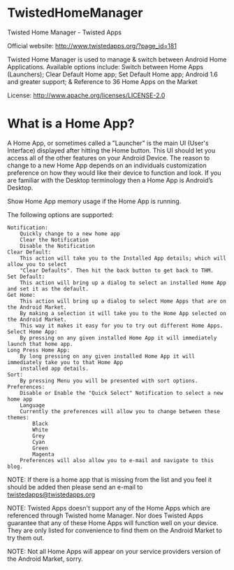 TwistedHomeManager
==================

Twisted Home Manager - Twisted Apps

Official website: http://www.twistedapps.org/?page_id=181 

Twisted Home Manager is used to manage & switch between Android Home Applications. 
Available options include: Switch between Home Apps (Launchers); Clear Default Home app; 
Set Default Home app; Android 1.6 and greater support; & Reference to 36 Home Apps on the Market

License: http://www.apache.org/licenses/LICENSE-2.0

What is a Home App?
===================

A Home App, or sometimes called a "Launcher" is the main UI (User's Interface) displayed after
hitting the Home button. This UI should let you access all of the other features on your Android
Device. The reason to change to a new Home App depends on an individuals customization preference
on how they would like their device to function and look. If you are familiar with the Desktop
terminology then a Home App is Android’s Desktop.

Show Home App memory usage if the Home App is running.

The following options are supported:

    Notification:
    	Quickly change to a new home app
    	Clear the Notification
    	Disable the Notification
    Clear Default:
        This action will take you to the Installed App details; which will allow you to select
        "Clear Defaults". Then hit the back button to get back to THM.
    Set Default:
        This action will bring up a dialog to select an installed Home App and set it as the default.
    Get Home:
        This action will bring up a dialog to select Home Apps that are on the Android Market.
        By making a selection it will take you to the Home App selected on the Android Market.
        This way it makes it easy for you to try out different Home Apps.
    Select Home App:
        By pressing on any given installed Home App it will immediately launch that home app.
    Long Press Home App:
        By long pressing on any given installed Home App it will immediately take you to that Home App
        installed app details.
    Sort:
        By pressing Menu you will be presented with sort options.
    Preferences:
        Disable or Enable the "Quick Select" Notification to select a new home app
        Language
        Currently the preferences will allow you to change between these themes:
            Black
            White
            Grey
            Cyan
            Green
            Magenta
        Preferences will also allow you to e-mail and navigate to this blog.

 

NOTE: If there is a home app that is missing from the list and you feel it should be added then please send
an e-mail to twistedapps@twistedapps.org

NOTE: Twisted Apps doesn't support any of the Home Apps which are referenced through Twisted home Manager.
Nor does Twisted Apps guarantee that any of these Home Apps will function well on your device. They are only
listed for convenience to find them on the Android Market to try them out.

NOTE: Not all Home Apps will appear on your service providers version of the Android Market, sorry.
